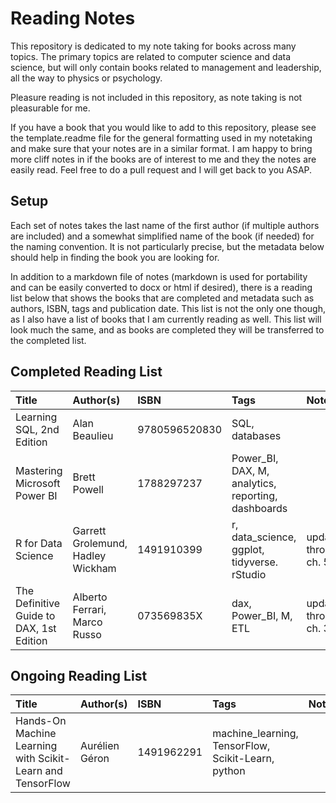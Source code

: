 # Reading Notes
This repository is dedicated to my note taking for books across many topics. The primary topics are related to computer science and data science, but will only contain books related to management and leadership, all the way to physics or psychology.

Pleasure reading is not included in this repository, as note taking is not pleasurable for me.

If you have a book that you would like to add to this repository, please see the template.readme file for the general formatting used in my notetaking and make sure that your notes are in a similar format. I am happy to bring more cliff notes in if the books are of interest to me and they the notes are easily read. Feel free to do a pull request and I will get back to you ASAP.

## Setup
Each set of notes takes the last name of the first author (if multiple authors are included) and a somewhat simplified name of the book (if needed) for the naming convention. It is not particularly precise, but the metadata below should help in finding the book you are looking for.

In addition to a markdown file of notes (markdown is used for portability and can be easily converted to docx or html if desired), there is a reading list below that shows the books that are completed and metadata such as authors, ISBN, tags and publication date. This list is not the only one though, as I also have a list of books that I am currently reading as well. This list will look much the same, and as books are completed they will be transferred to the completed list.

## Completed Reading List
| Title                                    | Author(s)                         | ISBN          | Tags                                               | Notes                 |
| :--------------------------------------- | :-------------------------------- | :------------ | :------------------------------------------------- | :-------------------- |
| Learning SQL, 2nd Edition                | Alan Beaulieu                     | 9780596520830 | SQL, databases                                     |                       |
| Mastering Microsoft Power BI             | Brett Powell                      | 1788297237    | Power_BI, DAX, M, analytics, reporting, dashboards |                       |
| R for Data Science                       | Garrett Grolemund, Hadley Wickham | 1491910399    | r, data_science, ggplot, tidyverse. rStudio        | updated through ch. 5 |
| The Definitive Guide to DAX, 1st Edition | Alberto Ferrari, Marco Russo      | 073569835X    | dax, Power_BI, M, ETL                              | updated through ch. 3 |

## Ongoing Reading List
| Title                                                      | Author(s)      | ISBN       | Tags                                               | Notes |
| :--------------------------------------------------------- | :------------- | :--------- | :------------------------------------------------- | :---- |
| Hands-On Machine Learning with Scikit-Learn and TensorFlow | Aurélien Géron | 1491962291 | machine_learning, TensorFlow, Scikit-Learn, python |       |